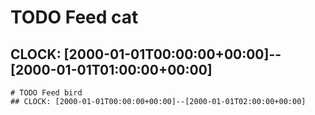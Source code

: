 # TODO Feed cat
## CLOCK: [2000-01-01T00:00:00+00:00]--[2000-01-01T01:00:00+00:00]

```
# TODO Feed bird
## CLOCK: [2000-01-01T00:00:00+00:00]--[2000-01-01T02:00:00+00:00]
```
